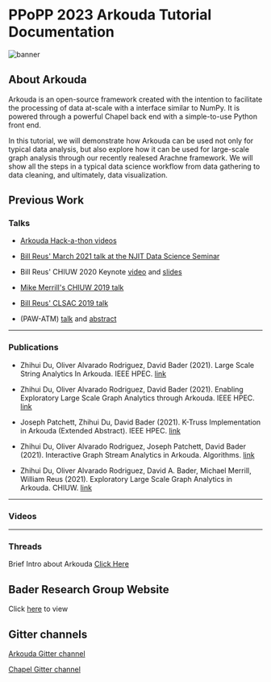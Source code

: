 # PPoPP 2023 Arkouda Tutorial Documentation
![banner](https://github.com/njit-hpc-initiative/tutorial-arkouda-njit/blob/main/readme_resources/readme_banner.png)
## About Arkouda

Arkouda is an open-source framework created with the intention to facilitate the processing of data at-scale with a interface similar to NumPy. It is powered through a powerful Chapel back end with a simple-to-use Python front end. 

In this tutorial, we will demonstrate how Arkouda can be used not only for typical data analysis, but also explore how it can be used for large-scale graph analysis through our recently realesed Arachne framework. We will show all the steps in a typical data science workflow from data gathering to data cleaning, and ultimately, data visualization.

## Previous Work

### Talks

- [Arkouda Hack-a-thon videos](https://www.youtube.com/playlist?list=PLpuVAiniqZRXnOAhfHmxbAcVPtMKb-RHN)

- [Bill Reus' March 2021 talk at the NJIT Data Science Seminar](https://www.youtube.com/watch?v=hzLbJF-fvjQ&t=3s)

- Bill Reus' CHIUW 2020 Keynote [video](https://youtu.be/g-G_Z_3pgUE) and [slides](https://chapel-lang.org/CHIUW/2020/Reus.pdf)

- [Mike Merrill's CHIUW 2019 talk](https://chapel-lang.org/CHIUW/2019/Merrill.pdf)

- [Bill Reus' CLSAC 2019 talk](http://www.clsac.org/uploads/5/0/6/3/50633811/2019-reus-arkuda.pdf)

- (PAW-ATM) [talk](https://github.com/sourceryinstitute/PAW/raw/gh-pages/PAW-ATM19/presentations/PAW-ATM2019_talk11.pdf) 
and [abstract](https://github.com/sourceryinstitute/PAW/raw/gh-pages/PAW-ATM19/extendedAbstracts/PAW-ATM2019_abstract5.pdf)

--------------------------------------------------------

### Publications 

- Zhihui Du, Oliver Alvarado Rodriguez, David Bader (2021). Large Scale String Analytics In Arkouda. IEEE HPEC. [link](https://davidbader.net/publication/2021-drb2/2021-drb2.pdf)

- Zhihui Du, Oliver Alvarado Rodriguez, David Bader (2021). Enabling Exploratory Large Scale Graph Analytics through Arkouda. IEEE HPEC. [link](https://davidbader.net/publication/2021-drb/2021-drb.pdf)

- Joseph Patchett, Zhihui Du, David Bader (2021). K-Truss Implementation in Arkouda (Extended Abstract). IEEE HPEC. [link](https://davidbader.net/publication/2021-pdb/2021-pdb.pdf)

- Zhihui Du, Oliver Alvarado Rodriguez, Joseph Patchett, David Bader (2021). Interactive Graph Stream Analytics in Arkouda. Algorithms. [link](https://davidbader.net/publication/2021-drpb/2021-drpb.pdf)

- Zhihui Du, Oliver Alvarado Rodriguez, David A. Bader, Michael Merrill, William Reus (2021). Exploratory Large Scale Graph Analytics in Arkouda. CHIUW. [link](https://davidbader.net/publication/2021-drbmr/2021-drbmr.pdf)

--------------------------------------------------------

### Videos

--------------------------------------------------------

### Threads

Brief Intro about Arkouda [Click Here](https://twitter.com/KhatwaniNaren/status/1520519698038898691?s=20&t=jSUgnRajicmanFdS9C_3ig)

## Bader Research Group Website

Click [here](https://njit-hpc-initiative.github.io) to view

## Gitter channels
[Arkouda Gitter channel](https://gitter.im/ArkoudaProject/community)

[Chapel Gitter channel](https://gitter.im/chapel-lang/chapel)


